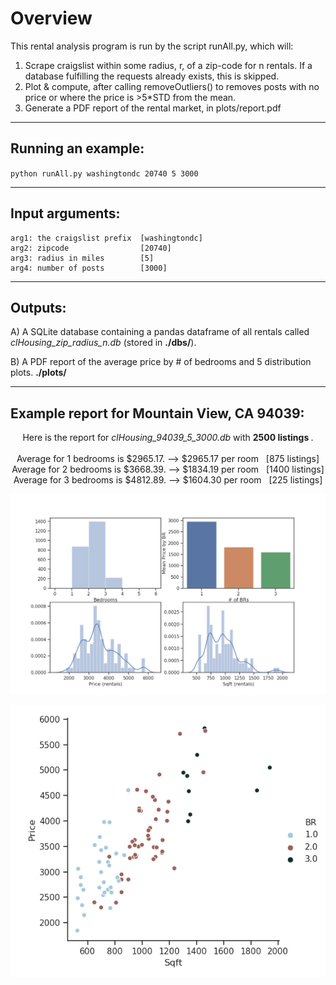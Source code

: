 # Overview

This rental analysis program is run by the script runAll.py, which will:

1. Scrape craigslist within some radius, r, of a zip-code for n rentals. If a database fulfilling the requests already exists, this is skipped.
2. Plot & compute, after calling removeOutliers() to removes posts with no price or where the price is >5*STD from the mean.
3. Generate a PDF report of the rental market, in plots/report.pdf

---------------------------------------------------

## Running an example:
`python runAll.py washingtondc 20740 5 3000`

---------------------------------------------------
## Input arguments:

    arg1: the craigslist prefix  [washingtondc]
    arg2: zipcode                [20740]
    arg3: radius in miles        [5]
    arg4: number of posts        [3000]
---------------------------------------------------
## Outputs:   

A) A SQLite database containing a pandas dataframe of all rentals called *clHousing_zip_radius_n.db* (stored in **./dbs/**).

B)  A PDF report of the average price by # of bedrooms and 5 distribution plots.
**./plots/**

-----------------------------------------------------------

## Example report for Mountain View, CA 94039:

<p align="center">
Here is the report for <i> clHousing_94039_5_3000.db </i> with <b> 2500 listings </b>. <br/> <br/>
Average for 1 bedrooms is $2965.17. --> $2965.17 per room&nbsp;&nbsp;&nbsp;[875 listings] <br/>
Average for 2 bedrooms is $3668.39. --> $1834.19 per room&nbsp;&nbsp;&nbsp;[1400 listings] <br/>
Average for 3 bedrooms is $4812.89. --> $1604.30 per room&nbsp;&nbsp;&nbsp;[225 listings]
</p>
<p align="center">
  <img src="plots/nice_MountainView/distPlots.png" />
</p>
<p align="center">
  <img src="plots/nice_MountainView/relPlot.png" />
</p>
